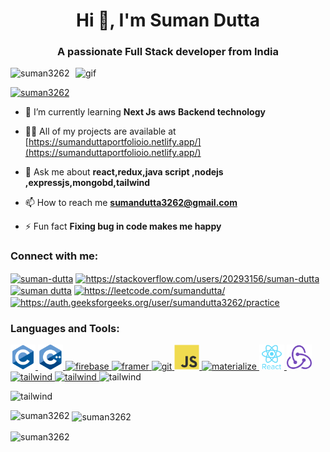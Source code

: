 
<h1 align="center">Hi 👋, I'm Suman Dutta</h1>
<h3 align="center">A passionate Full Stack developer from India</h3>
<img align="right" width="400" src="https://lavkushkumar.com/wp-content/uploads/2023/01/professional-wordpress-developer.gif" alt="gif"/>

<p align="left"> <img src="https://komarev.com/ghpvc/?username=suman3262&label=Profile%20views&color=0e75b6&style=flat" alt="suman3262" /> </p>

<p align="left"> <a href="https://github.com/ryo-ma/github-profile-trophy"><img src="https://github-profile-trophy.vercel.app/?username=suman3262" alt="suman3262" /></a> </p>

- 🌱 I’m currently learning **Next Js** **aws**  **Backend technology** 

- 👨‍💻 All of my projects are available at [https://sumanduttaportfolioio.netlify.app/](https://sumanduttaportfolioio.netlify.app/)

- 💬 Ask me about **react,redux,java script ,nodejs ,expressjs,mongobd,tailwind**

- 📫 How to reach me **sumandutta3262@gmail.com**

- ⚡ Fun fact **Fixing bug in code makes me happy**

<h3 align="left">Connect with me:</h3>
<p align="left">
<a href="https://linkedin.com/in/suman-dutta" target="blank"><img align="center" src="https://raw.githubusercontent.com/rahuldkjain/github-profile-readme-generator/master/src/images/icons/Social/linked-in-alt.svg" alt="suman-dutta" height="30" width="40" /></a>
<a href="https://stackoverflow.com/users/https://stackoverflow.com/users/20293156/suman-dutta" target="blank"><img align="center" src="https://raw.githubusercontent.com/rahuldkjain/github-profile-readme-generator/master/src/images/icons/Social/stack-overflow.svg" alt="https://stackoverflow.com/users/20293156/suman-dutta" height="30" width="40" /></a>
<a href="https://fb.com/suman dutta" target="blank"><img align="center" src="https://raw.githubusercontent.com/rahuldkjain/github-profile-readme-generator/master/src/images/icons/Social/facebook.svg" alt="suman dutta" height="30" width="40" /></a>
<a href="https://www.leetcode.com/https://leetcode.com/sumandutta/" target="blank"><img align="center" src="https://raw.githubusercontent.com/rahuldkjain/github-profile-readme-generator/master/src/images/icons/Social/leet-code.svg" alt="https://leetcode.com/sumandutta/" height="30" width="40" /></a>
<a href="https://auth.geeksforgeeks.org/user/https://auth.geeksforgeeks.org/user/sumandutta3262/practice" target="blank"><img align="center" src="https://raw.githubusercontent.com/rahuldkjain/github-profile-readme-generator/master/src/images/icons/Social/geeks-for-geeks.svg" alt="https://auth.geeksforgeeks.org/user/sumandutta3262/practice" height="30" width="40" /></a>
</p>

<h3 align="left">Languages and Tools:</h3>
<p align="left"> <a href="https://www.cprogramming.com/" target="_blank" rel="noreferrer"> <img src="https://raw.githubusercontent.com/devicons/devicon/master/icons/c/c-original.svg" alt="c" width="40" height="40"/> </a> <a href="https://www.w3schools.com/cpp/" target="_blank" rel="noreferrer"> <img src="https://raw.githubusercontent.com/devicons/devicon/master/icons/cplusplus/cplusplus-original.svg" alt="cplusplus" width="40" height="40"/> </a> <a href="https://firebase.google.com/" target="_blank" rel="noreferrer"> <img src="https://www.vectorlogo.zone/logos/firebase/firebase-icon.svg" alt="firebase" width="40" height="40"/> </a> <a href="https://www.framer.com/" target="_blank" rel="noreferrer"> <img src="https://www.vectorlogo.zone/logos/framer/framer-icon.svg" alt="framer" width="40" height="40"/> </a> <a href="https://git-scm.com/" target="_blank" rel="noreferrer"> <img src="https://www.vectorlogo.zone/logos/git-scm/git-scm-icon.svg" alt="git" width="40" height="40"/> </a> <a href="https://developer.mozilla.org/en-US/docs/Web/JavaScript" target="_blank" rel="noreferrer"> <img src="https://raw.githubusercontent.com/devicons/devicon/master/icons/javascript/javascript-original.svg" alt="javascript" width="40" height="40"/> </a> <a href="https://materializecss.com/" target="_blank" rel="noreferrer"> <img src="https://raw.githubusercontent.com/prplx/svg-logos/5585531d45d294869c4eaab4d7cf2e9c167710a9/svg/materialize.svg" alt="materialize" width="40" height="40"/> </a> <a href="https://reactjs.org/" target="_blank" rel="noreferrer"> <img src="https://raw.githubusercontent.com/devicons/devicon/master/icons/react/react-original-wordmark.svg" alt="react" width="40" height="40"/> </a> <a href="https://redux.js.org" target="_blank" rel="noreferrer"> <img src="https://raw.githubusercontent.com/devicons/devicon/master/icons/redux/redux-original.svg" alt="redux" width="40" height="40"/> </a> <a href="https://tailwindcss.com/" target="_blank" rel="noreferrer"> <img src="https://www.vectorlogo.zone/logos/tailwindcss/tailwindcss-icon.svg" alt="tailwind" width="40" height="40"/> </a> 
 <a href="https://tailwindcss.com/" target="_blank" rel="noreferrer"> <img src="https://rb.gy/e8hev" alt="tailwind" width="40" height="40"/> </a>
  <a  target="_blank" rel="noreferrer"> <img src="https://www.bairesdev.com/wp-content/uploads//2021/07/Expressjs.svg" alt="tailwind" width="40" height="40"/> </a>

   <a  target="_blank" rel="noreferrer"> <img src="https://miro.medium.com/v2/resize:fit:800/0*WddOBoMIYbSPNGSD.png" 
  alt="tailwind" width="40" height="40"/> </a>
</p>

<p><img align="left" src="https://github-readme-stats.vercel.app/api/top-langs?username=suman3262&show_icons=true&locale=en&layout=compact" alt="suman3262" /></p>

<p>&nbsp;<img align="center" src="https://github-readme-stats.vercel.app/api?username=suman3262&show_icons=true&locale=en" alt="suman3262" /></p>

<p><img align="center" src="https://github-readme-streak-stats.herokuapp.com/?user=suman3262&" alt="suman3262" /></p>

